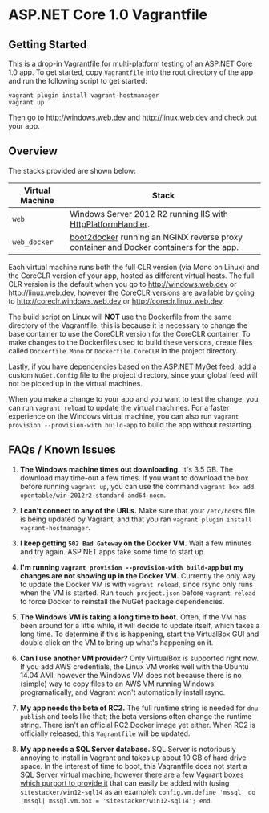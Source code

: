 ASP.NET Core 1.0 Vagrantfile
============================

Getting Started
---------------

This is a drop-in Vagrantfile for multi-platform testing of an ASP.NET Core 1.0
app. To get started, copy `Vagrantfile` into the root directory of the app and
run the following script to get started:

    vagrant plugin install vagrant-hostmanager
	vagrant up

Then go to http://windows.web.dev and http://linux.web.dev and check out your app.

Overview
--------

The stacks provided are shown below:

| Virtual Machine | Stack 
|-----------------|-------
| `web`           | Windows Server 2012 R2 running IIS with [HttpPlatformHandler](http://www.iis.net/downloads/microsoft/httpplatformhandler).
| `web_docker`    | [boot2docker](http://boot2docker.io) running an NGINX reverse proxy container and Docker containers for the app.

Each virtual machine runs both the full CLR version (via Mono on Linux) and the
CoreCLR version of your app, hosted as different virtual hosts. The full CLR
version is the default when you go to http://windows.web.dev or
http://linux.web.dev, however the CoreCLR versions are available by going to
http://coreclr.windows.web.dev or http://coreclr.linux.web.dev.

The build script on Linux will **NOT** use the Dockerfile from the same
directory of the Vagrantfile: this is because it is necessary to change the
base container to use the CoreCLR version for the CoreCLR container. To make
changes to the  Dockerfiles used to build these versions, create files called
`Dockerfile.Mono` or `Dockerfile.CoreCLR` in the project directory.

Lastly, if you have dependencies based on the ASP.NET MyGet feed, add a custom
`NuGet.Config` file to the project directory, since your global feed will not
be picked up in the virtual machines.

When you make a change to your app and you want to test the change, you can run
`vagrant reload` to update the virtual machines. For a faster experience on the
Windows virtual machine, you can also run
`vagrant provision --provision-with build-app` to build the app without
restarting.

FAQs / Known Issues
-------------------

1. **The Windows machine times out downloading.** It's 3.5 GB. The download may
time-out a few times. If you want to download the box before running
`vagrant up`, you can use the command
`vagrant box add opentable/win-2012r2-standard-amd64-nocm`.

2. **I can't connect to any of the URLs.** Make sure that your `/etc/hosts`
file is being updated by Vagrant, and that you ran
`vagrant plugin install vagrant-hostmanager`.

3. **I keep getting `502 Bad Gateway` on the Docker VM.** Wait a few minutes and
try again. ASP.NET apps take some time to start up.

4. **I'm running `vagrant provision --provision-with build-app` but my changes are not showing up in the Docker VM.**
Currently the only way to update the Docker VM is with `vagrant reload`, since
rsync only runs when the VM is started. Run `touch project.json` before
`vagrant reload` to force Docker to reinstall the NuGet package dependencies.

5. **The Windows VM is taking a long time to boot.** Often, if the VM has been
around for a little while, it will decide to update itself, which takes a long
time. To determine if this is happening, start the VirtualBox GUI and double
click on the VM to bring up what's happening on it.

6. **Can I use another VM provider?** Only VirtualBox is supported right now.
If you add AWS credentials, the Linux VM works well with the Ubuntu 14.04 AMI,
however the Windows VM does not because there is no (simple) way to copy files
to an AWS VM running Windows programatically, and Vagrant won't automatically
install rsync.

7. **My app needs the beta of RC2.** The full runtime string is needed for
`dnu publish` and tools like that; the beta versions often change the runtime
string. There isn't an official RC2 Docker image yet either. When RC2 is
officially released, this `Vagrantfile` will be updated.  

8. **My app needs a SQL Server database.** SQL Server is notoriously annoying
to install in Vagrant and takes up about 10 GB of hard drive space. In the
interest of time to boot, this Vagrantfile does not start a SQL Server virtual
machine, however [there are a few Vagrant boxes which purport to provide it](https://atlas.hashicorp.com/boxes/search?utf8=✓&sort=&provider=&q=sql+server)
that can easily be added with (using `sitestacker/win12-sql14` as an example):
`config.vm.define 'mssql' do |mssql| mssql.vm.box = 'sitestacker/win12-sql14'; end`.
